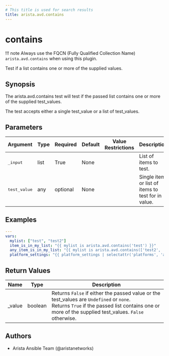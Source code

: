 ```yaml
---
# This title is used for search results
title: arista.avd.contains
---
```

<!--
  ~ Copyright (c) 2023-2024 Arista Networks, Inc.
  ~ Use of this source code is governed by the Apache License 2.0
  ~ that can be found in the LICENSE file.
  -->

# contains

!!! note
    Always use the FQCN (Fully Qualified Collection Name) `arista.avd.contains` when using this plugin.

Test if a list contains one or more of the supplied values.

## Synopsis

The arista.avd.contains test will test if the passed list contains one or more of the supplied test\_values.

The test accepts either a single test\_value or a list of test\_values.

## Parameters

| Argument | Type | Required | Default | Value Restrictions | Description |
| -------- | ---- | -------- | ------- | ------------------ | ----------- |
| <samp>_input</samp> | list | True | None |  | List of items to test. |
| <samp>test_value</samp> | any | optional | None |  | Single item or list of items to test for in value. |

## Examples

```yaml
---
vars:
  mylist: ["test", "test2"]
  item_is_in_my_list: "{{ mylist is arista.avd.contains('test') }}"
  any_item_is_in_my_list: "{{ mylist is arista.avd.contains(['test2', 'test3']) }}"
  platform_settings: "{{ platform_settings | selectattr('platforms', 'arista.avd.contains', switch_platform) }}"
```

## Return Values

| Name | Type | Description |
| ---- | ---- | ----------- |
| _value | boolean | Returns <code>False</code> if either the passed value or the test\_values are <code>Undefined</code> or <code>none</code>.<br>Returns <code>True</code> if the passed list contains one or more of the supplied test\_values. <code>False</code> otherwise. |

## Authors

- Arista Ansible Team (@aristanetworks)
